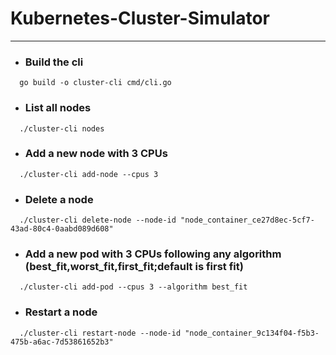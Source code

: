# Kubernetes-Cluster-Simulator
--- 
- ### Build the cli
```
  go build -o cluster-cli cmd/cli.go
```
- ### List all nodes
```
  ./cluster-cli nodes
```
- ### Add a new node with 3 CPUs
```
  ./cluster-cli add-node --cpus 3
```
- ### Delete a node
```
  ./cluster-cli delete-node --node-id "node_container_ce27d8ec-5cf7-43ad-80c4-0aabd089d608"
```
- ### Add a new pod with 3 CPUs following any algorithm (best_fit,worst_fit,first_fit;default is first fit)
```
  ./cluster-cli add-pod --cpus 3 --algorithm best_fit
```
- ### Restart a node
```
  ./cluster-cli restart-node --node-id "node_container_9c134f04-f5b3-475b-a6ac-7d53861652b3"
```
